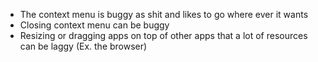- The context menu is buggy as shit and likes to go where ever it wants
- Closing context menu can be buggy
- Resizing or dragging apps on top of other apps that a lot of resources can be laggy (Ex. the browser)